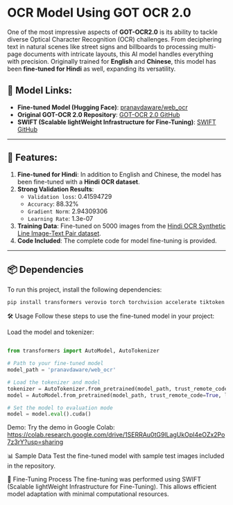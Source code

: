# OCR Model Using GOT OCR 2.0

One of the most impressive aspects of **GOT-OCR2.0** is its ability to tackle diverse Optical Character Recognition (OCR) challenges. From deciphering text in natural scenes like street signs and billboards to processing multi-page documents with intricate layouts, this AI model handles everything with precision. Originally trained for **English** and **Chinese**, this model has been **fine-tuned for Hindi** as well, expanding its versatility.

## 🔗 Model Links:
- **Fine-tuned Model (Hugging Face)**: [pranavdaware/web_ocr](https://huggingface.co/pranavdaware/web_ocr)
- **Original GOT-OCR 2.0 Repository**: [GOT-OCR 2.0 GitHub](https://github.com/Ucas-HaoranWei/GOT-OCR2.0)
- **SWIFT (Scalable lightWeight Infrastructure for Fine-Tuning)**: [SWIFT GitHub](https://github.com/modelscope/ms-swift)

---

## 🚀 Features:
1. **Fine-tuned for Hindi**: In addition to English and Chinese, the model has been fine-tuned with a **Hindi OCR dataset**.
2. **Strong Validation Results**:
   - `Validation loss`: 0.41594729
   - `Accuracy`: 88.32%
   - `Gradient Norm`: 2.94309306
   - `Learning Rate`: 1.3e-07
3. **Training Data**: Fine-tuned on 5000 images from the [Hindi OCR Synthetic Line Image-Text Pair dataset](https://www.kaggle.com/datasets/prathmeshzade/hindi-ocr-synthetic-line-image-text-pair).
4. **Code Included**: The complete code for model fine-tuning is provided.

---

## 📦 Dependencies

To run this project, install the following dependencies:

```bash
pip install transformers verovio torch torchvision accelerate tiktoken gradio
```
🛠️ Usage
Follow these steps to use the fine-tuned model in your project:

Load the model and tokenizer:
```python

from transformers import AutoModel, AutoTokenizer

# Path to your fine-tuned model
model_path = 'pranavdaware/web_ocr'

# Load the tokenizer and model
tokenizer = AutoTokenizer.from_pretrained(model_path, trust_remote_code=True)
model = AutoModel.from_pretrained(model_path, trust_remote_code=True, low_cpu_mem_usage=True, device_map='cuda', use_safetensors=True)

# Set the model to evaluation mode
model = model.eval().cuda()
```
Demo:
Try the demo in Google Colab: https://colab.research.google.com/drive/1SERRAu0tG9lLagUkOpI4eOZx2Po7z3rY?usp=sharing 

📊 Sample Data
Test the fine-tuned model with sample test images included in the repository.

🧠 Fine-Tuning Process
The fine-tuning was performed using SWIFT (Scalable lightWeight Infrastructure for Fine-Tuning). This allows efficient model adaptation with minimal computational resources.

